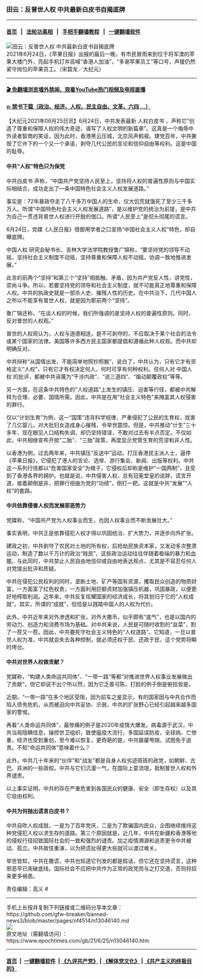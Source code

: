 ### 田云：反普世人权 中共最新白皮书自揭底牌
------------------------

#### [首页](https://github.com/gfw-breaker/banned-news3/blob/master/README.md) &nbsp;&nbsp;|&nbsp;&nbsp; [法轮功真相](https://github.com/begood0513/basic/blob/master/README.md)  &nbsp;&nbsp;|&nbsp;&nbsp; [手把手翻墙教程](https://github.com/gfw-breaker/guides/wiki)  &nbsp;&nbsp;|&nbsp;&nbsp; [一键翻墙软件](https://github.com/gfw-breaker/nogfw/blob/master/README.md)  



<div><img alt="田云：反普世人权 中共最新白皮书自揭底牌" class="attachment-djy_600_400 size-djy_600_400 wp-post-image" src="https://i.epochtimes.com/assets/uploads/2021/06/id13044242-210623162200100311-600x400.jpg"/>
<div class="caption">
 2021年6月24日，《苹果日报》出报的最后一晚，有市民冒雨来到位于将军澳的苹果大楼门外，亮起手机灯并高喊“香港人加油”，“多谢苹果员工”等口号，声援仍然紧守岗位的苹果员工。（宋碧龙／大纪元）
</div></div><hr/>

#### [ 🎬  免翻墙浏览墙外禁闻、观看YouTube热门视频及电视直播](https://github.com/gfw-breaker/HelloWorld)

#### [ 💥  禁书下载（政治、经济、人权、民主自由、文革、六四 ...）](https://github.com/gfw-breaker/books/blob/master/README.md)

<div><p>
 【大纪元2021年06月25日讯】6月24日，中共发表最新
 <ok href="https://www.epochtimes.com/gb/tag/%E4%BA%BA%E6%9D%83%E7%99%BD%E7%9A%AE%E4%B9%A6.html">
  人权白皮书
 </ok>
 ，声称它“创造了尊重和保障人权的伟大奇迹，谱写了人权文明的新篇章”。这真是一个侮辱中外读者智商的笑话，因为此时，香港黑云压城，北京风声鹤唳。建党百年，中共撕毁了它许下的一个又一个承诺，剥夺几代公民的言论和信仰自由等权利。这是中国的耻辱。
</p>
<h4>
 <strong>
  中共“人权”特色只为保党
 </strong>
</h4>
<p>
 <ok href="https://www.epochtimes.com/gb/tag/%E4%B8%AD%E5%85%B1%E7%99%BD%E7%9A%AE%E4%B9%A6.html">
  中共白皮书
 </ok>
 声称，“中国共产党坚持人民至上，坚持将人权的普遍性原则与中国实际相结合，成功走出了一条中国特色社会主义人权发展道路。”
</p>
<p>
 事实是：72年暴政夺走了八千多万中国人的生命，仅大饥荒就饿死了至少三千多万人。所谓“中国特色社会主义人权发展道路”，是以维护党的统治为前提，是中共为自己一贯违背普世人权进行开脱的借口。所谓“人民至上”是彻头彻尾的谎言。
</p>
<p>
 6月24日，党媒《人民日报》借御用学者之口宣扬“中国社会主义人权”特色，却自曝底牌。
</p>
<p>
 <ok href="https://www.epochtimes.com/gb/tag/%E4%B8%AD%E5%9B%BD%E4%BA%BA%E6%9D%83.html">
  中国人权
 </ok>
 研究会秘书长、吉林大学法学院教授鲁广锦称，“要坚持党的领导不动摇，坚持社会主义制度不动摇，坚持尊重和保障人权不动摇，协调一致地推进发展。”
</p>
<p>
 此言的前两个“坚持”和第三个“坚持”相抵触、矛盾，因为共产党反人性，讲党性，崇尚斗争。所以，若要坚持党的领导和社会主义制度，就不可能真正地尊重和保障人权。中共的执政史就是一部杀人史、摧残人性的历史。在中共治下，几代中国人之所以不能享有普世人权，就是因为那前两个“坚持”。
</p>
<p>
 鲁广锦还称，“在谈人权的时候，我们所强调的是坚持人权的普遍性原则。同时，反对普世的人权观。”
</p>
<p>
 普世的人权观认为，人权与道德相连，是不可剥夺的，不应取决于某个社会的法令或某个国家的法律。美国等许多西方民主国家都提倡和遵循此种人权观。而中共却明确反对。
</p>
<p>
 中共辩称“从国情出发，不能简单地照抄照搬”，说白了，中共认为，只有它才有资格定义“人权”，只有它才有权决定何人、何时可享有何种权利。任何人对
 <ok href="https://www.epochtimes.com/gb/tag/%E4%B8%AD%E5%9B%BD%E4%BA%BA%E6%9D%83.html">
  中国人权
 </ok>
 的批评，都被中共诬蔑为“干涉内政”、“说三道四”、“煽动颠覆政权”等等。
</p>
<p>
 另一方面，在这条中共特色的“人权道路”上发生的镇压、迫害等行径，都被中共解释为合理、必要、国情所需。因此，中共是在用“社会主义特色”来掩盖其人权侵害的罪行。
</p>
<p>
 仅以“计划生育”为例，这一“国策”违背科学规律，严重侵犯了公民的生育权，戕害了几亿婴儿，对大批妇女造成身心摧残，令举世震惊。但是，中共推动“计生”三十多年，现在眼见人口结构失调，却仍坚持错误，不敢对过去有半点否定。不仅如此，中共相继宣布开放“二胎”、“三胎”政策，再度显示党管生育的荒谬和非人性。
</p>
<p>
 以香港为例，过去两年来，中共镇压“反送中”运动，打压香港民主派人士，逼停《苹果日报》，它侵犯了港人的言论、选举、游行集会、新闻、出版等权利。中共这一系列行径都以“危害国家安全”为幌子，它侵权后却称是维护“一国两制”，且受到了香港各界的拥护。也就是说，中共侵害人权，总有冠冕堂皇的说辞，谎言开道，接着颠倒是非，把罪行扭曲为党的“功绩”，倒打一耙。这就是中共“发展”“人权”的套路。
</p>
<h4>
 <strong>
  中共依靠侵害人权而发展邪恶势力
 </strong>
</h4>
<p>
 党媒称，“中国共产党为人权事业而生，也因人权事业而不断发展壮大。”
</p>
<p>
 事实表明，中共正是依靠侵犯人权才得以巩固统治、扩大势力，并逐步向外扩张。
</p>
<p>
 建政之初，中共剥夺了农民对土地的所有权，后抢劫民族资本家，又发动多次整肃运动，制造了数以千万计的政治“贱民”，这些政治运动往往伴随着极端的暴力和血腥。与此同时，中共禁止人民自由地信仰或自由地表达观点，尤其是不容忍任何人对党提出批评和质疑。
</p>
<p>
 中共在侵犯公民权利的同时，垄断土地、矿产等国有资源，攫取民众创造的物质财富，一方面富了红色权贵，一方面利用巨额资财加强镇压机器，巩固暴政，以便更好地榨取利润。近年来，中共反复炫耀国家的经济成长，将其划归于它的“人权成就”。其实，所谓的“成就”，恰恰是以践踏中国人的人权为代价。
</p>
<p>
 此外，中共近年来对外渗透和扩张，对外大撒币，似乎颇有“底气”，也是以国内的劳动力、创造力和消费市场为基础。对中共来说，人民是可随时收割的“韭菜”，割了一茬又一茬。因此，中共要死守社会主义特色的“人权道路”。它知道，一旦以普世人权为准，中共就会失去各种控制，就必须还权于民、还政于民，这个党势将瞬时垮台。
</p>
<h4>
 <strong>
  中共对世界人权做贡献？
 </strong>
</h4>
<p>
 党媒称，“构建人类命运共同体”、“一带一路”等都“对推进世界人权事业发展做出了贡献”，但它却说不出个所以然，因为它乏善可陈，打脸的例子倒是俯拾皆是。
</p>
<p>
 近期，“一带一路”在多个地区受阻，因为前车之鉴显示，有的国家因与中共合作而陷入债务危机，从而被迫向中共妥协、示弱，中共的扩张野心已经引起越来越多国家的警惕。
</p>
<p>
 再看“人类命运共同体”，最惨痛的例子是2020年疫情大爆发。病毒源于武汉，中共当局隐瞒信息，操控世卫组织，致使瘟疫大流行，多国延误防疫，全球病、亡惨重，经济也受到重创，至今难以恢复。更奇葩的是，中共屡屡甩锅，试图免于追责。不知“命运共同体”意味着什么？
</p>
<p>
 此外，中共几十年来的“伙伴”和“战友”都是自身人权劣迹斑斑的政党，如朝鲜、古巴、非洲的一些政权。中共与它们沆瀣一气，在国际上耍流氓，抵制普世人权和外界谴责。
</p>
<p>
 以上事实证明，中共的存在严重危害到各国民众的健康、安全（即生存权）以及其它自由权利。
</p>
<h4>
 <strong>
  中共为何抛出谎言白皮书？
 </strong>
</h4>
<p>
 中共自吹人权成就，一是为了百年党庆，二是为了欺骗国内民众，企图继续维持这种党侵犯人权以求生存的道路。第三个原因就是，近几年，中共在新疆和香港等地的侵权行径招致国际社会的一致和强烈的谴责。加之疫情溯源和追责更令中共被动、孤立。中共故伎重演，以为把谎扯得更大些就可以渡过难关。
</p>
<p>
 举世皆知，中共在撒谎，中共也知道它刊发的都是假话，但它还在坚持谎言，这种邪恶早已突破底线。国际社会不应把中共作为正常的政党而与之打交道，否则将招来更多祸患。
</p>
<p>
 责任编辑：高义 #
</p>
</div>
<hr/>
手机上长按并复制下列链接或二维码分享本文章：<br/>
https://github.com/gfw-breaker/banned-news3/blob/master/pages/nf4514/n13046140.md <br/>
<a href='https://github.com/gfw-breaker/banned-news3/blob/master/pages/nf4514/n13046140.md'><img src='https://github.com/gfw-breaker/banned-news3/blob/master/pages/nf4514/n13046140.md.png'/></a> <br/>
原文地址（需翻墙访问）：https://www.epochtimes.com/gb/21/6/25/n13046140.htm


------------------------
#### [首页](https://github.com/gfw-breaker/banned-news3/blob/master/README.md) &nbsp;|&nbsp; [一键翻墙软件](https://github.com/gfw-breaker/nogfw/blob/master/README.md) &nbsp;| [《九评共产党》](https://github.com/gfw-breaker/9ping.md/blob/master/README.md#九评之一评共产党是什么) | [《解体党文化》](https://github.com/gfw-breaker/jtdwh.md/blob/master/README.md) | [《共产主义的终极目的》](https://github.com/gfw-breaker/gczydzjmd.md/blob/master/README.md)


<img src='http://gfw-breaker.win/banned-news3/pages/nf4514/n13046140.md' width='0px' height='0px'/>